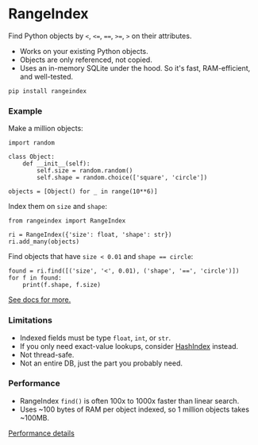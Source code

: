 # RangeIndex

Find Python objects by `<`, `<=`, `==`, `>=`, `>` on their attributes.

 * Works on your existing Python objects.
 * Objects are only referenced, not copied.
 * Uses an in-memory SQLite under the hood. So it's fast, RAM-efficient, and well-tested.
 
`pip install rangeindex`

### Example

Make a million objects:
```
import random

class Object:
    def __init__(self):
        self.size = random.random()
        self.shape = random.choice(['square', 'circle'])

objects = [Object() for _ in range(10**6)]
```

Index them on `size` and `shape`:
```
from rangeindex import RangeIndex

ri = RangeIndex({'size': float, 'shape': str})
ri.add_many(objects)
```

Find objects that have `size < 0.01` and `shape == circle`: 
```
found = ri.find([('size', '<', 0.01), ('shape', '==', 'circle')])
for f in found:
    print(f.shape, f.size)
```

[See docs for more.](https://pypi.org/project/rangeindex/)

### Limitations

 * Indexed fields must be type `float`, `int`, or `str`.
 * If you only need exact-value lookups, consider [HashIndex](https://github.com/manimino/hashindex/) instead.
 * Not thread-safe.
 * Not an entire DB, just the part you probably need.

### Performance 

 * RangeIndex `find()` is often 100x to 1000x faster than linear search.
 * Uses ~100 bytes of RAM per object indexed, so 1 million objects takes ~100MB.

[Performance details](perf/perf.md)

